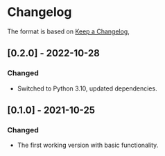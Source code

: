 # Changelog

The format is based on [Keep a Changelog](https://keepachangelog.com/en/1.0.0/),

## [0.2.0] - 2022-10-28

### Changed

- Switched to Python 3.10, updated dependencies.

## [0.1.0] - 2021-10-25

### Changed
- The first working version with basic functionality.